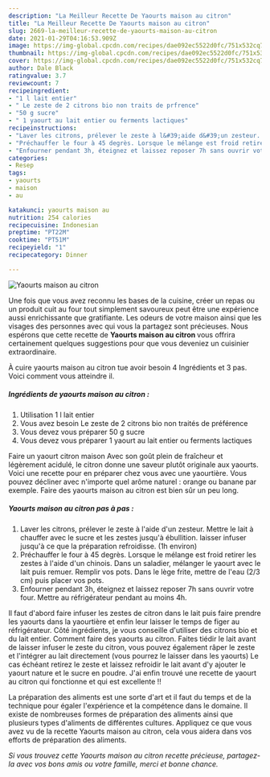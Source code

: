 ```yaml
---
description: "La Meilleur Recette De Yaourts maison au citron"
title: "La Meilleur Recette De Yaourts maison au citron"
slug: 2669-la-meilleur-recette-de-yaourts-maison-au-citron
date: 2021-01-29T04:16:53.909Z
image: https://img-global.cpcdn.com/recipes/dae092ec5522d0fc/751x532cq70/yaourts-maison-au-citron-photo-principale-de-la-recette.jpg
thumbnail: https://img-global.cpcdn.com/recipes/dae092ec5522d0fc/751x532cq70/yaourts-maison-au-citron-photo-principale-de-la-recette.jpg
cover: https://img-global.cpcdn.com/recipes/dae092ec5522d0fc/751x532cq70/yaourts-maison-au-citron-photo-principale-de-la-recette.jpg
author: Dale Black
ratingvalue: 3.7
reviewcount: 7
recipeingredient:
- "1 l lait entier"
- " Le zeste de 2 citrons bio non traits de prfrence"
- "50 g sucre"
- " 1 yaourt au lait entier ou ferments lactiques"
recipeinstructions:
- "Laver les citrons, prélever le zeste à l&#39;aide d&#39;un zesteur. Mettre le lait à chauffer avec le sucre et les zestes jusqu&#39;à ébullition. laisser infuser jusqu&#39;à ce que la préparation refroidisse. (1h environ)"
- "Préchauffer le four à 45 degrès. Lorsque le mélange est froid retirer les zestes à l&#39;aide d&#39;un chinois. Dans un saladier, mélanger le yaourt avec le lait puis remuer. Remplir vos pots. Dans le lège frite, mettre de l&#39;eau (2/3 cm) puis placer vos pots."
- "Enfourner pendant 3h, éteignez et laissez reposer 7h sans ouvrir votre four. Mettre au réfrigérateur pendant au moins 4h."
categories:
- Resep
tags:
- yaourts
- maison
- au

katakunci: yaourts maison au 
nutrition: 254 calories
recipecuisine: Indonesian
preptime: "PT22M"
cooktime: "PT51M"
recipeyield: "1"
recipecategory: Dinner

---
```



![Yaourts maison au citron](https://img-global.cpcdn.com/recipes/dae092ec5522d0fc/751x532cq70/yaourts-maison-au-citron-photo-principale-de-la-recette.jpg)

Une fois que vous avez reconnu les bases de la cuisine, créer un repas ou un produit cuit au four tout simplement savoureux peut être une expérience aussi enrichissante que gratifiante. Les odeurs de votre maison ainsi que les visages des personnes avec qui vous la partagez sont précieuses. Nous espérons que cette recette de <strong> Yaourts maison au citron </strong> vous offrira certainement quelques suggestions pour que vous deveniez un cuisinier extraordinaire.

<!--inarticleads1-->

À cuire yaourts maison au citron tue avoir besoin 4 Ingrédients et 3 pas. Voici comment vous atteindre il.

##### Ingrédients de yaourts maison au citron :

1. Utilisation 1 l lait entier
1. Vous avez besoin  Le zeste de 2 citrons bio non traités de préférence
1. Vous devez vous préparer 50 g sucre
1. Vous devez vous préparer  1 yaourt au lait entier ou ferments lactiques


Faire un yaourt citron maison Avec son goût plein de fraîcheur et légèrement acidulé, le citron donne une saveur plutôt originale aux yaourts. Voici une recette pour en préparer chez vous avec une yaourtière. Vous pouvez décliner avec n&#39;importe quel arôme naturel : orange ou banane par exemple. Faire des yaourts maison au citron est bien sûr un peu long. 

<!--inarticleads2-->

##### Yaourts maison au citron pas à pas :

1. Laver les citrons, prélever le zeste à l&#39;aide d&#39;un zesteur. Mettre le lait à chauffer avec le sucre et les zestes jusqu&#39;à ébullition. laisser infuser jusqu&#39;à ce que la préparation refroidisse. (1h environ)
1. Préchauffer le four à 45 degrès. Lorsque le mélange est froid retirer les zestes à l&#39;aide d&#39;un chinois. Dans un saladier, mélanger le yaourt avec le lait puis remuer. Remplir vos pots. Dans le lège frite, mettre de l&#39;eau (2/3 cm) puis placer vos pots.
1. Enfourner pendant 3h, éteignez et laissez reposer 7h sans ouvrir votre four. Mettre au réfrigérateur pendant au moins 4h.


Il faut d&#39;abord faire infuser les zestes de citron dans le lait puis faire prendre les yaourts dans la yaourtière et enfin leur laisser le temps de figer au réfrigérateur. Côté ingrédients, je vous conseille d&#39;utiliser des citrons bio et du lait entier. Comment faire des yaourts au citron. Faites tiédir le lait avant de laisser infuser le zeste du citron, vous pouvez également râper le zeste et l&#39;intégrer au lait directement (vous pourrez le laisser dans les yaourts) Le cas échéant retirez le zeste et laissez refroidir le lait avant d&#39;y ajouter le yaourt nature et le sucre en poudre. J&#39;ai enfin trouvé une recette de yaourt au citron qui fonctionne et qui est excellente !! 

<!--inarticleads1-->

<p>
La préparation des aliments est une sorte d'art et il faut du temps et de la technique pour égaler l'expérience et la compétence dans le domaine. Il existe de nombreuses formes de préparation des aliments ainsi que plusieurs types d'aliments de différentes cultures. Appliquez ce que vous avez vu de la recette Yaourts maison au citron, cela vous aidera dans vos efforts de préparation des aliments.
</p>

<p>
<i>Si vous trouvez cette Yaourts maison au citron recette précieuse, partagez-la avec vos bons amis ou votre famille, merci et bonne chance.</i>
</p>
